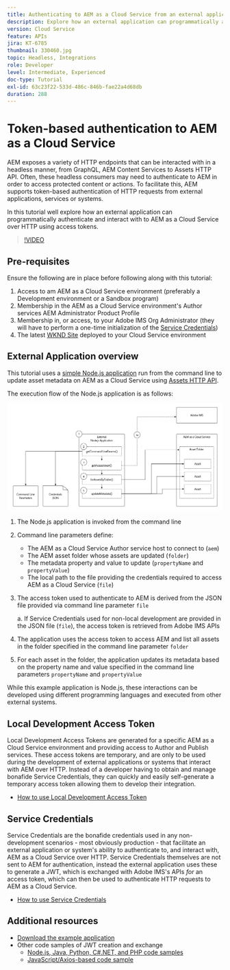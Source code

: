 ```yaml
---
title: Authenticating to AEM as a Cloud Service from an external application
description: Explore how an external application can programmatically authenticate and interact with AEM as a Cloud Service over HTTP using Local Development Access Tokens and Service Credentials.
version: Cloud Service
feature: APIs
jira: KT-6785
thumbnail: 330460.jpg
topic: Headless, Integrations
role: Developer
level: Intermediate, Experienced
doc-type: Tutorial
exl-id: 63c23f22-533d-486c-846b-fae22a4d68db
duration: 288
---
```

# Token-based authentication to AEM as a Cloud Service

AEM exposes a variety of HTTP endpoints that can be interacted with in a headless manner, from GraphQL, AEM Content Services to Assets HTTP API. Often, these headless consumers may need to authenticate to AEM in order to access protected content or actions. To facilitate this, AEM supports token-based authentication of HTTP requests from external applications, services or systems.

In this tutorial well explore how an external application can programmatically authenticate and interact with to AEM as a Cloud Service over HTTP using access tokens. 

>[!VIDEO](https://video.tv.adobe.com/v/330460?quality=12&learn=on)

## Pre-requisites

Ensure the following are in place before following along with this tutorial: 

1. Access to am AEM as a Cloud Service environment (preferably a Development environment or a Sandbox program)
1. Membership in the AEM as a Cloud Service environment's Author services AEM Administrator Product Profile
1. Membership in, or access, to your Adobe IMS Org Administrator (they will have to perform a one-time initialization of the [Service Credentials](./service-credentials.md))
1. The latest [WKND Site](https://github.com/adobe/aem-guides-wknd) deployed to your Cloud Service environment

## External Application overview

This tutorial uses a [simple Node.js application](./assets/aem-guides_token-authentication-external-application.zip) run from the command line to update asset metadata on AEM as a Cloud Service using [Assets HTTP API](https://experienceleague.adobe.com/docs/experience-manager-cloud-service/assets/admin/mac-api-assets.html).

The execution flow of the Node.js application is as follows:

![External Application](./assets/overview/external-application.png)

1. The Node.js application is invoked from the command line
1. Command line parameters define:
    + The AEM as a Cloud Service Author service host to connect to (`aem`)
    + The AEM asset folder whose assets are updated (`folder`)
    + The metadata property and value to update (`propertyName` and `propertyValue`)
    + The local path to the file providing the credentials required to access AEM as a Cloud Service (`file`)
1. The access token used to authenticate to AEM is derived from the JSON file provided via command line parameter `file`
    
    a. If Service Credentials used for non-local development are provided in the JSON file (`file`), the access token is retrieved from Adobe IMS APIs
1. The application uses the access token to access AEM and list all assets in the folder specified in the command line parameter `folder`
1. For each asset in the folder, the application updates its metadata based on the property name and value specified in the command line parameters `propertyName` and `propertyValue`

While this example application is Node.js, these interactions can be developed using different programming languages and executed from other external systems.

## Local Development Access Token

Local Development Access Tokens are generated for a specific AEM as a Cloud Service environment and providing access to Author and Publish services.  These access tokens are temporary, and are only to be used during the development of external applications or systems that interact with AEM over HTTP. Instead of a developer having to obtain and manage bonafide Service Credentials, they can quickly and easily self-generate a temporary access token allowing them to develop their integration.

+ [How to use Local Development Access Token](./local-development-access-token.md)

## Service Credentials

Service Credentials are the bonafide credentials used in any non-development scenarios - most obviously production - that facilitate an external application or system's ability to authenticate to, and interact with, AEM as a Cloud Service over HTTP. Service Credentials themselves are not sent to AEM for authentication, instead the external application uses these to generate a JWT, which is exchanged with Adobe IMS's APIs _for_ an access token, which can then be used to authenticate HTTP requests to AEM as a Cloud Service.

+ [How to use Service Credentials](./service-credentials.md)

## Additional resources

+ [Download the example application](./assets/aem-guides_token-authentication-external-application.zip)
+ Other code samples of JWT creation and exchange
    + [Node.js, Java, Python, C#.NET, and PHP code samples](https://developer.adobe.com/developer-console/docs/guides/authentication/JWT/samples/)
    + [JavaScript/Axios-based code sample](https://github.com/adobe/aemcs-api-client-lib)
